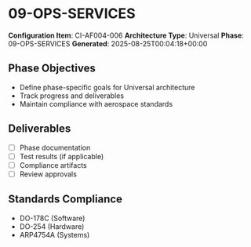# 09-OPS-SERVICES

**Configuration Item**: CI-AF004-006
**Architecture Type**: Universal
**Phase**: 09-OPS-SERVICES
**Generated**: 2025-08-25T00:04:18+00:00

## Phase Objectives
- Define phase-specific goals for Universal architecture
- Track progress and deliverables
- Maintain compliance with aerospace standards

## Deliverables
- [ ] Phase documentation
- [ ] Test results (if applicable)
- [ ] Compliance artifacts
- [ ] Review approvals

## Standards Compliance
- DO-178C (Software)
- DO-254 (Hardware)
- ARP4754A (Systems)
